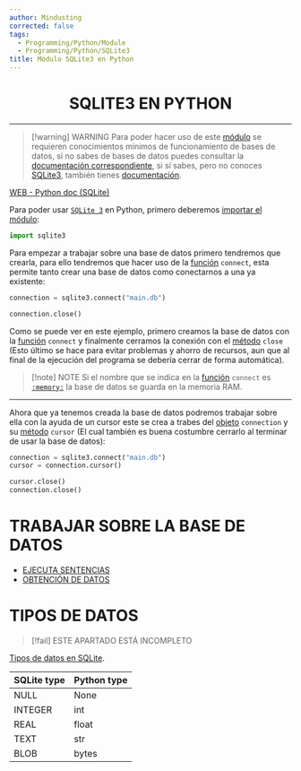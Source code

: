 ```yaml
---
author: Mindusting
corrected: false
tags:
  - Programming/Python/Module
  - Programming/Python/SQLite3
title: Módulo SQLite3 en Python
---
```


<h1 style="text-align:center;">SQLITE3 EN PYTHON</h1>

---

> [!warning] WARNING
> Para poder hacer uso de este [módulo](py_module.md) se requieren conocimientos mínimos de funcionamiento de bases de datos, si no sabes de bases de datos puedes consultar la [documentación correspondiente](../sql/SQL.md), si sí sabes, pero no conoces [SQLite3](../sql/SQLite3/SQLite3.md), también tienes [documentación](../sql/SQLite3/SQLite3.md).

[WEB - Python doc (SQLite)](https://docs.python.org/3/library/sqlite3.html)

Para poder usar [`SQLite 3`](../sql/SQLite3/SQLite3.md) en Python, primero deberemos [importar el módulo](py_module.md):

```py
import sqlite3
```

Para empezar a trabajar sobre una base de datos primero tendremos que crearla, para ello tendremos que hacer uso de la [función](py_function.md) `connect`, esta permite tanto crear una base de datos como conectarnos a una ya existente:

```py
connection = sqlite3.connect("main.db")

connection.close()
```

Como se puede ver en este ejemplo, primero creamos la base de datos con la [función](py_function.md) `connect` y finalmente cerramos la conexión con el [método](classes/py_method.md) `close` (Esto último se hace para evitar problemas y ahorro de recursos, aun que al final de la ejecución del programa se debería cerrar de forma automática).

> [!note] NOTE
> Si el nombre que se indica en la [función](py_function.md) `connect` es [`:memory:`](../sql/SQLite3/SQLite3_memory_ddbb.md) la base de datos se guarda en la memoria RAM.

---

Ahora que ya tenemos creada la base de datos podremos trabajar sobre ella con la ayuda de un cursor este se crea a trabes del [objeto](py_class.md) `connection` y su [método](classes/py_method.md) `cursor` (El cual también es buena costumbre cerrarlo al terminar de usar la base de datos):

```py
connection = sqlite3.connect("main.db")
cursor = connection.cursor()

cursor.close()
connection.close()
```

# TRABAJAR SOBRE LA BASE DE DATOS

- [EJECUTA SENTENCIAS](sqlite3/SQLite3_execute.md)
- [OBTENCIÓN DE DATOS](sqlite3/SQLite3_fetch.md)

# TIPOS DE DATOS

> [!fail] ESTE APARTADO ESTÁ INCOMPLETO

[Tipos de datos en SQLite](../sql/SQLite3/SQLite3_data_types.md).

| SQLite type | Python type |
|:------------|:------------|
| NULL        | None        |
| INTEGER     | int         |
| REAL        | float       |
| TEXT        | str         |
| BLOB        | bytes       |
